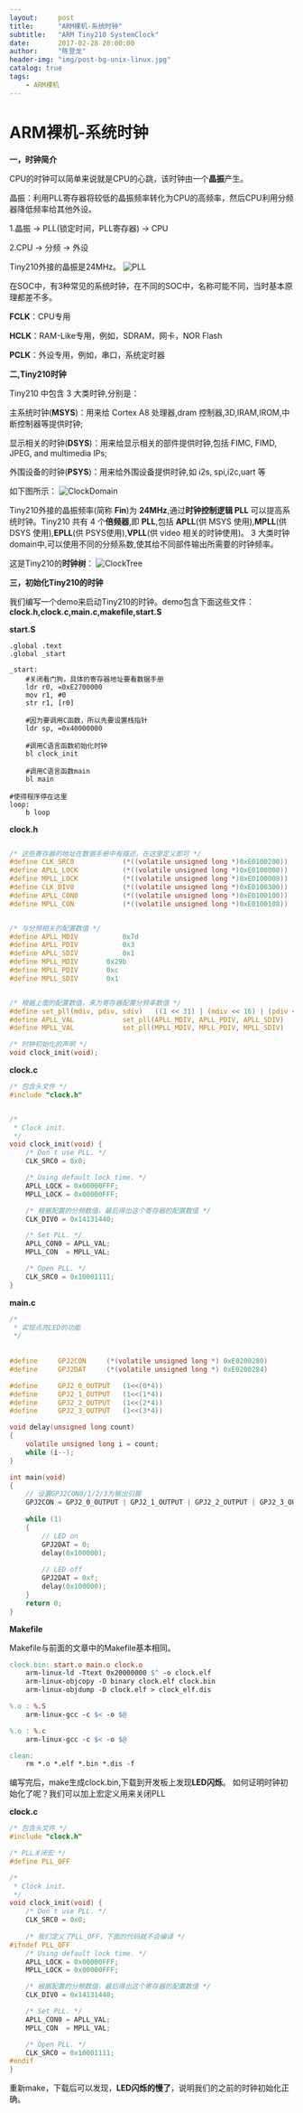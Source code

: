 ```yaml
---
layout:     post
title:      "ARM裸机-系统时钟"
subtitle:   "ARM Tiny210 SystemClock"
date:       2017-02-28 20:00:00
author:     "陈登龙"
header-img: "img/post-bg-unix-linux.jpg"
catalog: true
tags:
    - ARM裸机
---
```



# ARM裸机-系统时钟


**一，时钟简介**

CPU的时钟可以简单来说就是CPU的心跳，该时钟由一个**晶振**产生。

晶振：利用PLL寄存器将较低的晶振频率转化为CPU的高频率，然后CPU利用分频器降低频率给其他外设。

1.晶振 -> PLL(锁定时间，PLL寄存器) -> CPU

2.CPU -> 分频 -> 外设

Tiny210外接的晶振是24MHz。
![PLL][1]

在SOC中，有3种常见的系统时钟，在不同的SOC中，名称可能不同，当时基本原理都差不多。

**FCLK**：CPU专用

**HCLK**：RAM-Like专用，例如，SDRAM，网卡，NOR Flash

**PCLK**：外设专用，例如，串口，系统定时器

**二,Tiny210时钟**

Tiny210 中包含 3 大类时钟,分别是：

主系统时钟(**MSYS**)：用来给 Cortex A8 处理器,dram 控制器,3D,IRAM,IROM,中断控制器等提供时钟;

显示相关的时钟(**DSYS**)：用来给显示相关的部件提供时钟,包括 FIMC, FIMD, JPEG, and multimedia IPs;

外围设备的时钟(**PSYS**)：用来给外围设备提供时钟,如 i2s, spi,i2c,uart 等

如下图所示：
![ClockDomain][2]

Tiny210外接的晶振频率(简称 **Fin**)为 **24MHz**,通过**时钟控制逻辑 PLL** 可以提高系统时钟。Tiny210 共有 4 个**倍频器**,即 **PLL**,包括 **APLL**(供 MSYS 使用),**MPLL**(供 DSYS 使用),**EPLL**(供 PSYS使用),**VPLL**(供 video 相关的时钟使用)。
3 大类时钟domain中,可以使用不同的分频系数,使其给不同部件输出所需要的时钟频率。

这是Tiny210的**时钟树**：
![ClockTree][3]


**三，初始化Tiny210的时钟**

我们编写一个demo来启动Tiny210的时钟。demo包含下面这些文件：
**clock.h,clock.c,main.c,makefile,start.S**

**start.S**

``` 
.global .text
.global _start

_start:
	#关闭看门狗，具体的寄存器地址要看数据手册
	ldr r0, =0xE2700000
	mov r1, #0
	str r1, [r0]

	#因为要调用C函数，所以先要设置栈指针
	ldr sp, =0x40000000

	#调用C语言函数初始化时钟
	bl clock_init

	#调用C语言函数main
	bl main

#使得程序停在这里
loop:
	b loop
```

**clock.h**

``` c

/* 这些寄存器的地址在数据手册中有描述，在这里定义即可 */
#define CLK_SRC0 			(*((volatile unsigned long *)0xE0100200))
#define APLL_LOCK 			(*((volatile unsigned long *)0xE0100000))		
#define MPLL_LOCK 			(*((volatile unsigned long *)0xE0100008))
#define CLK_DIV0 			(*((volatile unsigned long *)0xE0100300))
#define APLL_CON0 			(*((volatile unsigned long *)0xE0100100))
#define MPLL_CON 			(*((volatile unsigned long *)0xE0100108))


/* 与分频相关的配置数值 */
#define APLL_MDIV       	0x7d
#define APLL_PDIV       	0x3
#define APLL_SDIV      	 	0x1
#define MPLL_MDIV		0x29b
#define MPLL_PDIV		0xc
#define MPLL_SDIV		0x1


/* 根据上面的配置数值，来为寄存器配置分频率数值 */
#define set_pll(mdiv, pdiv, sdiv)	((1 << 31) | (mdiv << 16) | (pdiv << 8) | (sdiv << 0))
#define APLL_VAL			set_pll(APLL_MDIV, APLL_PDIV, APLL_SDIV)
#define MPLL_VAL			set_pll(MPLL_MDIV, MPLL_PDIV, MPLL_SDIV)

/* 时钟初始化的声明 */
void clock_init(void);
```

**clock.c**

``` c
/* 包含头文件 */
#include "clock.h"


/*
 * Clock init.
 */
void clock_init(void) {
	/* Don`t use PLL. */
	CLK_SRC0 = 0x0;

	/* Using default lock time. */
	APLL_LOCK = 0x00000FFF;
	MPLL_LOCK = 0x00000FFF;

	/* 根据配置的分频数值，最后得出这个寄存器的配置数值 */
	CLK_DIV0 = 0x14131440;

	/* Set PLL. */
	APLL_CON0 = APLL_VAL;
	MPLL_CON  = MPLL_VAL;	

	/* Open PLL. */
	CLK_SRC0 = 0x10001111;
}
```

**main.c**

``` c
/*
 * 实现点亮LED的功能 
 */
 
 
#define 	GPJ2CON 	(*(volatile unsigned long *) 0xE0200280)
#define 	GPJ2DAT		(*(volatile unsigned long *) 0xE0200284)

#define 	GPJ2_0_OUTPUT 	(1<<(0*4))
#define 	GPJ2_1_OUTPUT 	(1<<(1*4))
#define 	GPJ2_2_OUTPUT 	(1<<(2*4))
#define 	GPJ2_3_OUTPUT 	(1<<(3*4))

void delay(unsigned long count)
{
	volatile unsigned long i = count;
	while (i--);
}

int main(void)
{
	// 设置GPJ2CON0/1/2/3为输出引脚
	GPJ2CON = GPJ2_0_OUTPUT | GPJ2_1_OUTPUT | GPJ2_2_OUTPUT | GPJ2_3_OUTPUT;
	
	while (1)
	{
		// LED on
		GPJ2DAT = 0;			
		delay(0x100000);	
		
		// LED off
		GPJ2DAT = 0xf;			
		delay(0x100000);
	}
	return 0;
}

```

**Makefile**

Makefile与前面的文章中的Makefile基本相同。

``` makefile
clock.bin: start.o main.o clock.o
	arm-linux-ld -Ttext 0x20000000 $^ -o clock.elf 
	arm-linux-objcopy -O binary clock.elf clock.bin
	arm-linux-objdump -D clock.elf > clock_elf.dis

%.o : %.S
	arm-linux-gcc -c $< -o $@ 

%.o : %.c
	arm-linux-gcc -c $< -o $@  

clean:
	rm *.o *.elf *.bin *.dis -f
```

编写完后，make生成clock.bin,下载到开发板上发现**LED闪烁**。
如何证明时钟初始化了呢？我们可以加上宏定义用来关闭PLL

**clock.c**

``` c
/* 包含头文件 */
#include "clock.h"

/* PLL关闭宏 */
#define PLL_OFF 

/*
 * Clock init.
 */
void clock_init(void) {
	/* Don`t use PLL. */
	CLK_SRC0 = 0x0;
	
	/* 我们定义了PLL_OFF，下面的代码就不会编译 */
#ifndef PLL_OFF
	/* Using default lock time. */
	APLL_LOCK = 0x00000FFF;
	MPLL_LOCK = 0x00000FFF;

	/* 根据配置的分频数值，最后得出这个寄存器的配置数值 */
	CLK_DIV0 = 0x14131440;

	/* Set PLL. */
	APLL_CON0 = APLL_VAL;
	MPLL_CON  = MPLL_VAL;	

	/* Open PLL. */
	CLK_SRC0 = 0x10001111;
#endif	
}
```

重新make，下载后可以发现，**LED闪烁的慢了**，说明我们的之前的时钟初始化正确。





  [1]: https://cheng-zhi.github.io/img/post-2017-02-28-PLL.png
  [2]: https://cheng-zhi.github.io/img/post-2017-02-28-ClockDomains.png
  [3]: https://cheng-zhi.github.io/img/post-2017-02-28-ClockTree.png
